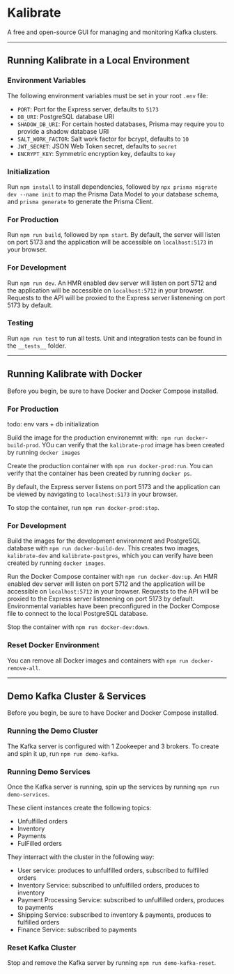 # Kalibrate

A free and open-source GUI for managing and monitoring Kafka clusters.

---

## Running Kalibrate in a Local Environment

### Environment Variables

The following environment variables must be set in your root `.env` file:

- `PORT`: Port for the Express server, defaults to `5173`
- `DB_URI`: PostgreSQL database URI
- `SHADOW_DB_URI`: For certain hosted databases, Prisma may require you to provide a shadow database
  URI
- `SALT_WORK_FACTOR`: Salt work factor for bcrypt, defaults to `10`
- `JWT_SECRET`: JSON Web Token secret, defaults to `secret`
- `ENCRYPT_KEY`: Symmetric encryption key, defaults to `key`

### Initialization

Run `npm install` to install dependencies, followed by `npx prisma migrate dev --name init` to map
the Prisma Data Model to your database schema, and `prisma generate` to generate the Prisma Client.

### For Production

Run `npm run build`, followed by `npm start`. By default, the server will listen on port 5173 and
the application will be accessible on `localhost:5173` in your browser.

### For Development

Run `npm run dev`. An HMR enabled dev server will listen on port 5712 and the application will be
accessible on `localhost:5712` in your browser. Requests to the API will be proxied to the Express
server listenening on port 5173 by default.

### Testing

Run `npm run test` to run all tests. Unit and integration tests can be found in the `__tests__`
folder.

---

## Running Kalibrate with Docker

Before you begin, be sure to have Docker and Docker Compose installed.

### For Production

todo: env vars + db initialization

Build the image for the production environemnt with:` npm run docker-build-prod`. YOu can verify
that the `kalibrate-prod` image has been created by running `docker images`

Create the production container with `npm run docker-prod:run`. You can verify that the container
has been created by running `docker ps`.

By default, the Express server listens on port 5173 and the application can be viewed by navigating
to `localhost:5173` in your browser.

To stop the container, run `npm run docker-prod:stop`.

### For Development

Build the images for the development environment and PostgreSQL database with
`npm run docker-build-dev`. This creates two images, `kalibrate-dev` and `kalibrate-postgres`, which
you can verify have been created by running `docker images`.

Run the Docker Compose container with `npm run docker-dev:up`. An HMR enabled dev server will listen
on port 5712 and the application will be accessible on `localhost:5712` in your browser. Requests to
the API will be proxied to the Express server listenening on port 5173 by default. Environmental
variables have been preconfigured in the Docker Compose file to connect to the local PostgreSQL
database.

Stop the container with `npm run docker-dev:down`.

### Reset Docker Environment

You can remove all Docker images and containers with `npm run docker-remove-all`.

---

## Demo Kafka Cluster & Services

Before you begin, be sure to have Docker and Docker Compose installed.

### Running the Demo Cluster

The Kafka server is configured with 1 Zookeeper and 3 brokers. To create and spin it up, run
`npm run demo-kafka`.

### Running Demo Services

Once the Kafka server is running, spin up the services by running `npm run demo-services`.

These client instances create the following topics:

- Unfulfilled orders
- Inventory
- Payments
- FulFilled orders

They interract with the cluster in the following way:

- User service: produces to unfulfilled orders, subscribed to fulfilled orders
- Inventory Service: subscribed to unfulfilled orders, produces to inventory
- Payment Processing Service: subscribed to unfulfilled orders, produces to payments
- Shipping Service: subscribed to inventory & payments, produces to fulfilled orders
- Finance Service: subscribed to payments

### Reset Kafka Cluster

Stop and remove the Kafka server by running `npm run demo-kafka-reset`.
